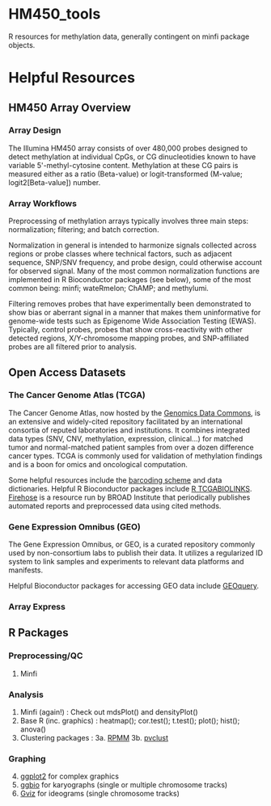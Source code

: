 # HM450_tools
R resources for methylation data, generally contingent on minfi package objects.

# Helpful Resources

## HM450 Array Overview
### Array Design
The Illumina HM450 array consists of over 480,000 probes designed to detect methylation at individual CpGs, or CG dinucleotidies known to have variable 5'-methyl-cytosine content. Methylation at these CG pairs is measured either as a ratio (Beta-value) or logit-transformed (M-value; logit2[Beta-value]) number. 

### Array Workflows
Preprocessing of methylation arrays typically involves three main steps: normalization; filtering; and batch correction. 

Normalization in general is intended to harmonize signals collected across regions or probe classes where technical factors, such as adjacent sequence, SNP/SNV frequency, and probe design, could otherwise account for observed signal. Many of the most common normalization functions are implemented in R Bioconductor packages (see below), some of the most common being: minfi; wateRmelon; ChAMP; and methylumi. 

Filtering removes probes that have experimentally been demonstrated to show bias or aberrant signal in a manner that makes them uninformative for genome-wide tests such as Epigenome Wide Association Testing (EWAS). Typically, control probes, probes that show cross-reactivity with other detected regions, X/Y-chromosome mapping probes, and SNP-affiliated probes are all filtered prior to analysis.   

## Open Access Datasets
### The Cancer Genome Atlas (TCGA)
The Cancer Genome Atlas, now hosted by the [Genomics Data Commons](https://gdc-portal.nci.nih.gov/), is an extensive and widely-cited repository facilitated by an international consortia of reputed laboratories and institutions. It combines integrated data types (SNV, CNV, methylation, expression, clinical...) for matched tumor and normal-matched patient samples from over a dozen difference cancer types. TCGA is commonly used for validation of methylation findings and is a boon for omics and oncological computation. 

Some helpful resources include the [barcoding scheme](https://wiki.nci.nih.gov/display/TCGA/TCGA+barcode) and data dictionaries. Helpful R Bioconductor packages include [R TCGABIOLINKS](https://www.bioconductor.org/packages/release/bioc/html/TCGAbiolinks.html). [Firehose](https://gdac.broadinstitute.org/) is a resource run by BROAD Institute that periodically publishes automated reports and preprocessed data using cited methods. 

### Gene Expression Omnibus (GEO)
The Gene Expression Omnibus, or GEO, is a curated repository commonly used by non-consortium labs to publish their data. It utilizes a regularized ID system to link samples and experiments to relevant data platforms and manifests. 

Helpful Bioconductor packages for accessing GEO data include [GEOquery](https://bioconductor.org/packages/devel/bioc/html/GEOquery.html).

### Array Express

## R Packages
### Preprocessing/QC
1. Minfi

### Analysis
1. Minfi (again!) : Check out mdsPlot() and densityPlot()
2. Base R (inc. graphics) : heatmap(); cor.test(); t.test(); plot(); hist(); anova()
3. Clustering packages :
3a. [RPMM](https://cran.r-project.org/web/packages/RPMM/index.html)
3b. [pvclust](https://cran.r-project.org/web/packages/pvclust/index.html) 
### Graphing
4. [ggplot2](https://cran.r-project.org/web/packages/ggplot2/index.html) for complex graphics
5. [ggbio](http://bioconductor.org/packages/release/bioc/html/ggbio.html) for karyographs (single or multiple chromosome tracks)
5. [Gviz](https://bioconductor.org/packages/release/bioc/html/Gviz.html) for ideograms (single chromosome tracks)


